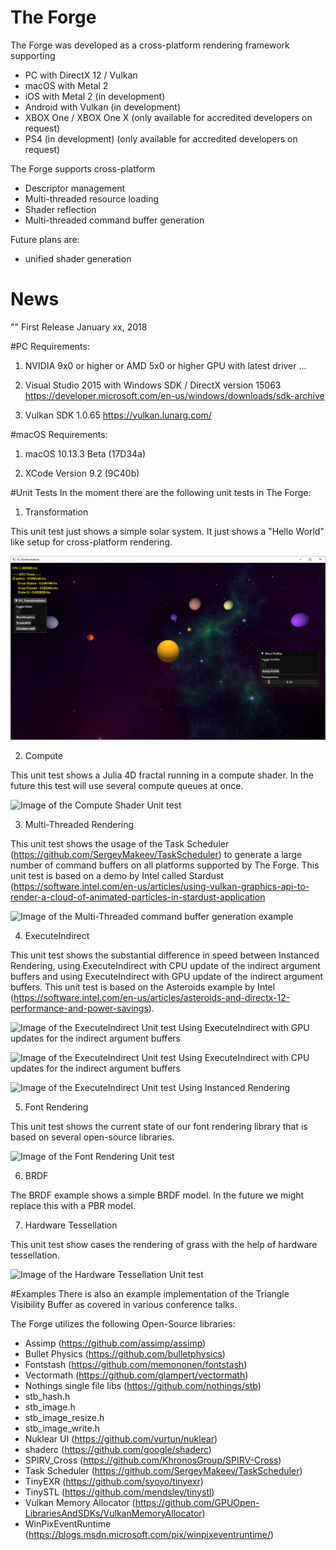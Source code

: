 # The Forge
The Forge was developed as a cross-platform rendering framework supporting
- PC with DirectX 12 / Vulkan
- macOS with Metal 2
- iOS with Metal 2 (in development)
- Android with Vulkan (in development)
- XBOX One / XBOX One X (only available for accredited developers on request)
- PS4 (in development) (only available for accredited developers on request)

The Forge supports cross-platform
- Descriptor management
- Multi-threaded resource loading
- Shader reflection
- Multi-threaded command buffer generation

Future plans are:
- unified shader generation


# News
"" First Release January xx, 2018



#PC Requirements:

1. NVIDIA 9x0 or higher or AMD 5x0 or higher GPU with latest driver ...

2. Visual Studio 2015 with Windows SDK / DirectX version 15063
https://developer.microsoft.com/en-us/windows/downloads/sdk-archive

3. Vulkan SDK 1.0.65 
https://vulkan.lunarg.com/


#macOS Requirements:

1. macOS 10.13.3 Beta (17D34a)

2. XCode Version 9.2 (9C40b)


#Unit Tests
In the moment there are the following unit tests in The Forge:

1. Transformation

This unit test just shows a simple solar system. It just shows a "Hello World" like setup for cross-platform rendering.

![Image of the Transformations Unit test](https://github.com/ConfettiFX/The-Forge/blob/master/Screenshots/01_Transformations.PNG)

2. Compute

This unit test shows a Julia 4D fractal running in a compute shader. In the future this test will use several compute queues at once.

![Image of the Compute Shader Unit test](https://github.com/ConfettiFX/The-Forge/blob/master/Screenshots/02_Compute.PNG)

3. Multi-Threaded Rendering

This unit test shows the usage of the Task Scheduler (https://github.com/SergeyMakeev/TaskScheduler) to generate a large number of command buffers on all platforms supported by The Forge. This unit test is based on a demo by Intel called Stardust (https://software.intel.com/en-us/articles/using-vulkan-graphics-api-to-render-a-cloud-of-animated-particles-in-stardust-application

![Image of the Multi-Threaded command buffer generation example](https://github.com/ConfettiFX/The-Forge/blob/master/Screenshots/03_MultiThreading.PNG)

4. ExecuteIndirect

This unit test shows the substantial difference in speed between Instanced Rendering, using ExecuteIndirect with CPU update of the indirect argument buffers and using ExecuteIndirect with GPU update of the indirect argument buffers.
This unit test is based on the Asteroids example by Intel (https://software.intel.com/en-us/articles/asteroids-and-directx-12-performance-and-power-savings).

![Image of the ExecuteIndirect Unit test](https://github.com/ConfettiFX/The-Forge/blob/master/Screenshots/04_ExecuteIndirect.PNG)
Using ExecuteIndirect with GPU updates for the indirect argument buffers

![Image of the ExecuteIndirect Unit test](https://github.com/ConfettiFX/The-Forge/blob/master/Screenshots/04_ExecuteIndirect_2.PNG)
Using ExecuteIndirect with CPU updates for the indirect argument buffers

![Image of the ExecuteIndirect Unit test](https://github.com/ConfettiFX/The-Forge/blob/master/Screenshots/04_ExecuteIndirect_3.PNG)
Using Instanced Rendering

5. Font Rendering

This unit test shows the current state of our font rendering library that is based on several open-source libraries.

![Image of the Font Rendering Unit test](https://github.com/ConfettiFX/The-Forge/blob/master/Screenshots/05_FontRendering.PNG)

6. BRDF

The BRDF example shows a simple BRDF model. In the future we might replace this with a PBR model.



7. Hardware Tessellation

This unit test show cases the rendering of grass with the help of hardware tessellation.

![Image of the Hardware Tessellation Unit test](https://github.com/ConfettiFX/The-Forge/blob/master/Screenshots/07_Hardware_Tessellation.PNG)

#Examples
There is also an example implementation of the Triangle Visibility Buffer as covered in various conference talks.




The Forge utilizes the following Open-Source libraries:
- Assimp (https://github.com/assimp/assimp)
- Bullet Physics (https://github.com/bulletphysics)
- Fontstash (https://github.com/memononen/fontstash)
- Vectormath (https://github.com/glampert/vectormath)
- Nothings single file libs (https://github.com/nothings/stb)
 - stb_hash.h
 - stb_image.h
 - stb_image_resize.h
 - stb_image_write.h
- Nuklear UI (https://github.com/vurtun/nuklear)
- shaderc (https://github.com/google/shaderc)
- SPIRV_Cross (https://github.com/KhronosGroup/SPIRV-Cross)
- Task Scheduler (https://github.com/SergeyMakeev/TaskScheduler)
- TinyEXR (https://github.com/syoyo/tinyexr)
- TinySTL (https://github.com/mendsley/tinystl)
- Vulkan Memory Allocator (https://github.com/GPUOpen-LibrariesAndSDKs/VulkanMemoryAllocator)
- WinPixEventRuntime (https://blogs.msdn.microsoft.com/pix/winpixeventruntime/)